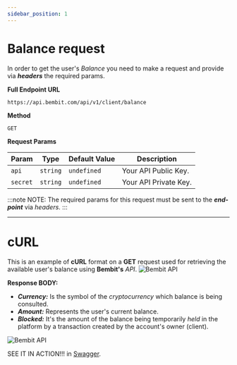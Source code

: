 ```yaml
---
sidebar_position: 1
---
```


# Balance request

In order to get the user's *Balance* you need to make a request and provide via ***headers*** the required params.

**Full Endpoint URL**
```
https://api.bembit.com/api/v1/client/balance
``` 

**Method**

```
GET
```

**Request Params** 

| Param | Type | Default Value | Description |
| --------- | ---- | ------------ | --------- |
| `api` | `string` | `undefined` | Your API Public Key. |
| `secret` | `string` | `undefined` | Your API Private Key. |


:::note NOTE:
The required params for this request must be sent to the ***end-point*** via *headers*.
:::

______________

# cURL

This is an example of **cURL** format on a **GET** request used for retrieving the available user's balance using **Bembit's** *API*. 
![Bembit API](/img/bembit_api_balance_curl.png "cURL")

**Response BODY:**

- ***Currency:*** Is the symbol of the *cryptocurrency* which balance is being consulted.
- ***Amount:*** Represents the user's current balance.
- ***Blocked:*** It's the amount of the balance being temporarily *held* in the platform by a transaction created by the account's owner (client).

![Bembit API](/img/bembit_api_balance_response.png "Response Body")


SEE IT IN ACTION!!! in [Swagger](https://api.bembit.com/docs/#/BemPix/get_client_balance).



